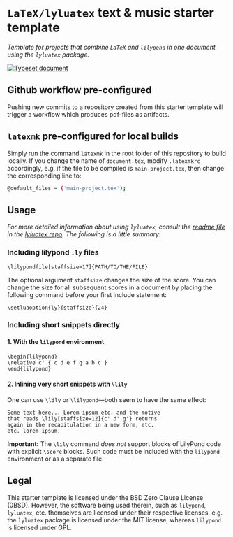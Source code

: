 # `LaTeX/lyluatex` **text & music** starter template


_Template for projects that combine `LaTeX` and `lilypond` in one document using the `lyluatex` package._

[![Typeset document](https://github.com/musicmichaelc/lyluatex-music-template/actions/workflows/main.yml/badge.svg)](https://github.com/musicmichaelc/lyluatex-music-template/actions/workflows/main.yml)

## Github workflow pre-configured

Pushing new commits to a repository created from this starter template will trigger a workflow which produces pdf-files as artifacts.

## `latexmk` pre-configured for local builds

Simply run the command `latexmk` in the root folder of this repository to build locally. If you change the name of `document.tex`, modify `.latexmkrc` accordingly, e.g. if the file to be compiled is `main-project.tex`, then change the corresponding line to:

```bash
@default_files = ('main-project.tex');
```

## Usage

_For more detailed information about using `lyluatex`, consult the [readme file](https://github.com/jperon/lyluatex#usage) in the [lyluatex repo](https://github.com/jperon/lyluatex). The following is a little summary:_

### Including lilypond `.ly` files

```TeX
\lilypondfile[staffsize=17]{PATH/TO/THE/FILE}
```

The optional argument `staffsize` changes the size of the score.
You can change the size for all subsequent scores in a document by
placing the following command before your first include statement:

```TeX
\setluaoption{ly}{staffsize}{24}
```

### Including short snippets directly 

#### 1. With the `lilypond` environment


```TeX
\begin{lilypond}
\relative c' { c d e f g a b c }
\end{lilypond}
```

#### 2. Inlining very short snippets with `\lily`

One can use `\lily` or `\lilypond`&mdash;both seem to have the same effect:

```TeX
Some text here... Lorem ipsum etc. and the motive 
that reads \lily[staffsize=12]{c' d' g'} returns 
again in the recapitulation in a new form, etc. 
etc. lorem ipsum.
```

**Important:** The `\lily` command *does not* support blocks of LilyPond
code with explicit `\score` blocks.  Such code must be included with the
`lilypond` environment or as a separate file.

## Legal

This starter template is licensed under the BSD Zero Clause License (0BSD). However, the software being used therein, such as `lilypond`, `lyluatex`, etc. themselves are licensed under their respective licenses, e.g. the `lyluatex` package is licensed under the MIT license, whereas `lilypond` is licensed under GPL.